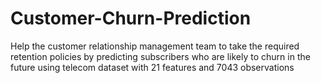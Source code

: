 # Customer-Churn-Prediction
Help the customer relationship management team to take the required retention policies by predicting subscribers who are likely to churn in the future using telecom dataset with 21 features and 7043 observations

